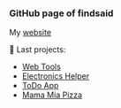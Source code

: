 ### GitHub page of findsaid

My [website](https://findsaid.github.io/)

💼 Last projects:
- [Web Tools](https://web-tools-findsaid.netlify.app/)
- [Electronics Helper](https://electronics-helper.netlify.app/)
- [ToDo App](https://to-do-findsaid.netlify.app/)
- [Mama Mia Pizza](https://mama-mia-pizza.netlify.app/)
